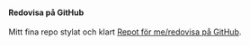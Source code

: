 #### Redovisa på GitHub

Mitt fina repo stylat och klart [Repot för me/redovisa på GitHub](https://github.com/simonbeijer/designv2).
